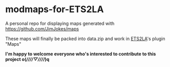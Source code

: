 # modmaps-for-ETS2LA
A personal repo for displaying maps generated with https://github.com/JimJokes/maps

These maps will finally be packed into data.zip and work in [ETS2LA](https://github.com/orgs/ETS2LA)'s plugin "Maps"

**I'm happy to welcome everyone who's interested to contribute to this project o(*////▽////*)q**
